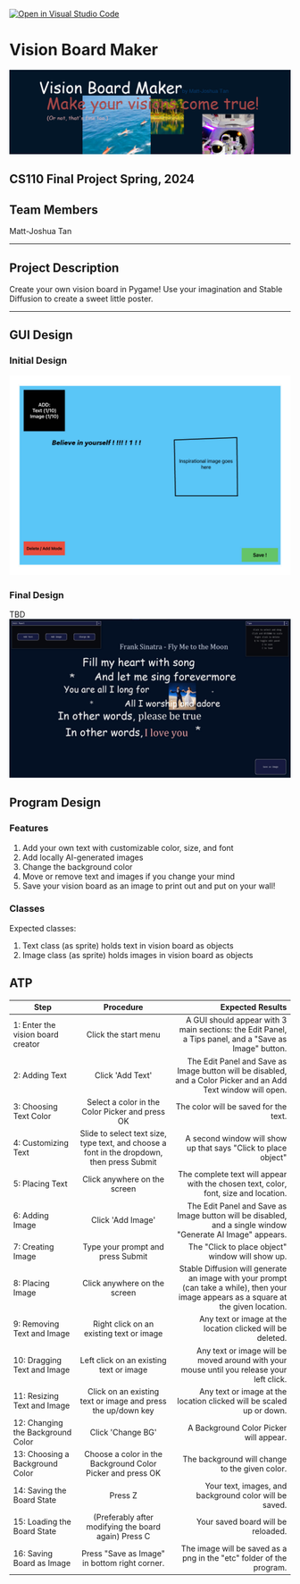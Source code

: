 [![Open in Visual Studio Code](https://classroom.github.com/assets/open-in-vscode-718a45dd9cf7e7f842a935f5ebbe5719a5e09af4491e668f4dbf3b35d5cca122.svg)](https://classroom.github.com/online_ide?assignment_repo_id=13804652&assignment_repo_type=AssignmentRepo)

# Vision Board Maker
![banner](assets/board_banner.png)
## CS110 Final Project Spring, 2024

## Team Members

Matt-Joshua Tan

***

## Project Description

Create your own vision board in Pygame! Use your imagination and Stable Diffusion to create a sweet little poster.

***    

## GUI Design

### Initial Design

![initial gui](assets/guidraft.jpg)

### Final Design

TBD
![final gui](assets/finalgui.jpg)

## Program Design

### Features

1. Add your own text with customizable color, size, and font
2. Add locally AI-generated images
3. Change the background color
4. Move or remove text and images if you change your mind
5. Save your vision board as an image to print out and put on your wall!

### Classes

Expected classes:
1. Text class (as sprite) holds text in vision board as objects
2. Image class (as sprite) holds images in vision board as objects

## ATP

| Step                 |Procedure             |Expected Results                   |
|----------------------|:--------------------:|----------------------------------:|
| 1: Enter the vision board creator             | Click the start menu  | A GUI should appear with 3 main sections: the Edit Panel, a Tips panel, and a "Save as Image" button. |
| 2: Adding Text                   | Click 'Add Text' | The Edit Panel and Save as Image button will be disabled, and a Color Picker and an Add Text window will open. |
| 3: Choosing Text Color | Select a color in the Color Picker and press OK | The color will be saved for the text. |
| 4: Customizing Text | Slide to select text size, type text, and choose a font in the dropdown, then press Submit | A second window will show up that says "Click to place object" |
| 5: Placing Text | Click anywhere on the screen | The complete text will appear with the chosen text, color, font, size and location. |
| 6: Adding Image | Click 'Add Image' | The Edit Panel and Save as Image button will be disabled, and a single window "Generate AI Image" appears. |
| 7: Creating Image | Type your prompt and press Submit | The "Click to place object" window will show up. |
| 8: Placing Image | Click anywhere on the screen | Stable Diffusion will generate an image with your prompt (can take a while), then your image appears as a square at the given location. |
| 9: Removing Text and Image | Right click on an existing text or image | Any text or image at the location clicked will be deleted. |
| 10: Dragging Text and Image | Left click on an existing text or image | Any text or image will be moved around with your mouse until you release your left click. |
| 11: Resizing Text and Image | Click on an existing text or image and press the up/down key | Any text or image at the location clicked will be scaled up or down.|
| 12: Changing the Background Color | Click 'Change BG' | A Background Color Picker will appear. |
| 13: Choosing a Background Color | Choose a color in the Background Color Picker and press OK | The background will change to the given color.
| 14: Saving the Board State | Press Z | Your text, images, and background color will be saved. |
| 15: Loading the Board State | (Preferably after modifying the board again) Press C | Your saved board will be reloaded. |
| 16: Saving Board as Image | Press "Save as Image" in bottom right corner. | The image will be saved as a png in the "etc" folder of the program. | 
